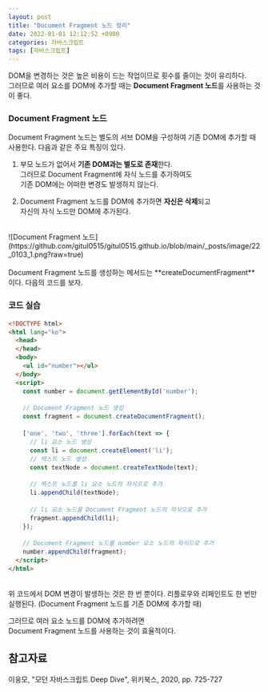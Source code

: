 ```yaml
---
layout: post
title: "Document Fragment 노드 정리"
date: 2022-01-01 12:12:52 +0900
categories: 자바스크립트
tags: [자바스크립트]
---
```


DOM을 변경하는 것은 높은 비용이 드는 작업이므로 횟수를 줄이는 것이 유리하다.  
그러므로 여러 요소를 DOM에 추가할 때는 **Document Fragment 노드**를 사용하는 것이 좋다.  

### Document Fragment 노드
Document Fragment 노드는 별도의 서브 DOM을 구성하여 기존 DOM에 추가할 때 사용한다.  다음과 같은 주요 특징이 있다.  

1. 부모 노드가 없어서 **기존 DOM과는 별도로 존재**한다.  
   그러므로 Document Fragment에 자식 노드를 추가하여도  
   기존 DOM에는 어떠한 변경도 발생하지 않는다.  

2. Document Fragment 노드를 DOM에 추가하면 **자신은 삭제**되고  
   자신의 자식 노드만 DOM에 추가된다.  
  
<br>
![Document Fragment 노드](https://github.com/gitul0515/gitul0515.github.io/blob/main/_posts/image/22_0103_1.png?raw=true)
<br>
<br>
Document Fragment 노드를 생성하는 메서드는 **createDocumentFragment**이다.  
다음의 코드를 보자.  

### 코드 실습
```HTML
<!DOCTYPE html>
<html lang="ko">
  <head>
  </head>
  <body>
    <ul id="number"></ul>
  </body>
  <script>
    const number = document.getElementById('number');

    // Document Fragment 노드 생성
    const fragment = document.createDocumentFragment();

    ['one', 'two', 'three'].forEach(text => {
      // li 요소 노드 생성
      const li = document.createElement('li');
      // 텍스트 노드 생성
      const textNode = document.createTextNode(text);

      // 텍스트 노드를 li 요소 노드의 자식으로 추가
      li.appendChild(textNode);

      // li 요소 노드를 Document Fragment 노드의 자식으로 추가
      fragment.appendChild(li);
    });

    // Document Fragment 노드를 number 요소 노드의 자식으로 추가
    number.appendChild(fragment);
  </script>
</html>
```
<br>
위 코드에서 DOM 변경이 발생하는 것은 한 번 뿐이다. 리플로우와 리페인트도 한 번만 실행된다. (Document Fragment 노드를 기존 DOM에 추가할 때)  
  
그러므로 여러 요소 노드를 DOM에 추가하려면  
Document Fragment 노드를 사용하는 것이 효율적이다.  

## 참고자료
이웅모, "모던 자바스크립트 Deep Dive", 위키북스, 2020, pp. 725-727